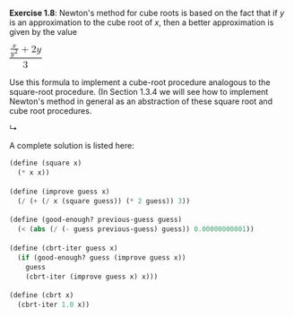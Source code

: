 **Exercise 1.8**: Newton's method for cube roots is based on the fact that if
*y* is an approximation to the cube root of *x*, then a better approximation
is given by the value

![yep, you guessed it: an infix expression](infix-expression-08.png)

Use this formula to implement a cube-root procedure analogous to the
square-root procedure. (In Section 1.3.4 we will see how to implement Newton's
method in general as an abstraction of these square root and cube root
procedures.

↳

A complete solution is listed here:

```scheme
(define (square x)
  (* x x))

(define (improve guess x)
  (/ (+ (/ x (square guess)) (* 2 guess)) 3))

(define (good-enough? previous-guess guess)
  (< (abs (/ (- guess previous-guess) guess)) 0.00000000001))

(define (cbrt-iter guess x)
  (if (good-enough? guess (improve guess x))
    guess
    (cbrt-iter (improve guess x) x)))

(define (cbrt x)
  (cbrt-iter 1.0 x))
```
